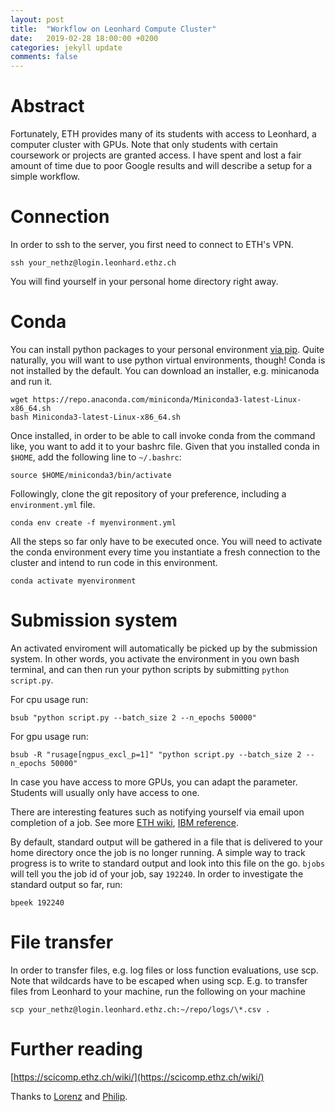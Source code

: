 ```yaml
---
layout: post
title:  "Workflow on Leonhard Compute Cluster"
date:   2019-02-28 18:00:00 +0200
categories: jekyll update
comments: false
---
```


# Abstract
Fortunately, ETH provides many of its students with access to Leonhard, a computer cluster with GPUs. Note that only students with certain coursework or projects are granted access. I have spent and lost a fair amount of time due to poor Google results and will describe a setup for a simple workflow.

# Connection
In order to ssh to the server, you first need to connect to ETH's VPN.

`ssh your_nethz@login.leonhard.ethz.ch`

You will find yourself in your personal home directory right away.

# Conda
You can install python packages to your personal environment [via pip](https://scicomp.ethz.ch/wiki/Python#Installing_a_Python_package.2C_using_PIP). Quite naturally, you will want to use python virtual environments, though! Conda is not installed by the default. You can download an installer, e.g. minicanoda and run it.

```
wget https://repo.anaconda.com/miniconda/Miniconda3-latest-Linux-x86_64.sh
bash Miniconda3-latest-Linux-x86_64.sh
```

Once installed, in order to be able to call invoke conda from the command like, you want to add it to your bashrc file. Given that you installed conda in `$HOME`, add the following line to `~/.bashrc`:

`source $HOME/miniconda3/bin/activate`

Followingly, clone the git repository of your preference, including a `environment.yml` file.

`conda env create -f myenvironment.yml`

All the steps so far only have to be executed once. You will need to activate the conda environment every time you instantiate a fresh connection to the cluster and intend to run code in this environment.

`conda activate myenvironment`

# Submission system
An activated enviroment will automatically be picked up by the submission system. In other words, you activate the environment in you own bash terminal, and can then run your python scripts by submitting `python script.py`.

For cpu usage run:

`bsub "python script.py --batch_size 2 --n_epochs 50000"`

For gpu usage run:

`bsub -R "rusage[ngpus_excl_p=1]" "python script.py --batch_size 2 --n_epochs 50000"`

In case you have access to more GPUs, you can adapt the parameter. Students will usually only have access to one.

There are interesting features such as notifying yourself via email upon completion of a job. See more [ETH wiki](https://scicomp.ethz.ch/wiki/Using_the_batch_system), [IBM reference](https://www.ibm.com/support/knowledgecenter/en/SSETD4_9.1.2/lsf_command_ref/bsub.1.html).

By default, standard output will be gathered in a file that is delivered to your home directory once the job is no longer running.
A simple way to track progress is to write to standard output and look into this file on the go. `bjobs` will tell you the job id of your job, say `192240`.
In order to investigate the standard output so far, run:

`bpeek 192240`

# File transfer
In order to transfer files, e.g. log files or loss function evaluations, use scp. Note that wildcards have to be escaped when using scp. E.g. to transfer files from Leonhard to your machine, run the following on your machine

`scp your_nethz@login.leonhard.ethz.ch:~/repo/logs/\*.csv .`

# Further reading
[https://scicomp.ethz.ch/wiki/](https://scicomp.ethz.ch/wiki/)

Thanks to [Lorenz](https://www.lorenzkuhn.com/) and [Philip](https://www.linkedin.com/in/philip-junker/).
